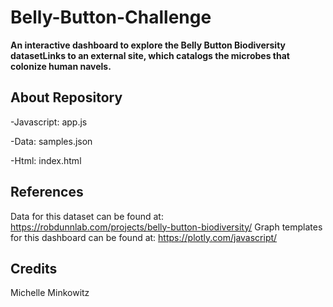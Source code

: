 # Belly-Button-Challenge
**An interactive dashboard to explore the Belly Button Biodiversity datasetLinks to an external site, which catalogs the microbes that colonize human navels.**

## About Repository
-Javascript: app.js 

-Data: samples.json

-Html: index.html

## References
Data for this dataset can be found at: https://robdunnlab.com/projects/belly-button-biodiversity/
Graph templates for this dashboard can be found at: https://plotly.com/javascript/

## Credits
Michelle Minkowitz
